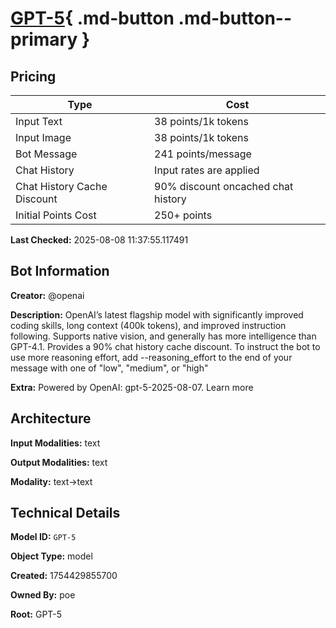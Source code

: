 # [GPT-5](https://poe.com/GPT-5){ .md-button .md-button--primary }

## Pricing

| Type | Cost |
|------|------|
| Input Text | 38 points/1k tokens |
| Input Image | 38 points/1k tokens |
| Bot Message | 241 points/message |
| Chat History | Input rates are applied |
| Chat History Cache Discount | 90% discount oncached chat history |
| Initial Points Cost | 250+ points |

**Last Checked:** 2025-08-08 11:37:55.117491


## Bot Information

**Creator:** @openai

**Description:** OpenAI’s latest flagship model with significantly improved coding skills, long context (400k tokens), and improved instruction following. Supports native vision, and generally has more intelligence than GPT-4.1. Provides a 90% chat history cache discount.
To instruct the bot to use more reasoning effort, add --reasoning_effort to the end of your message with one of "low", "medium", or "high"

**Extra:** Powered by OpenAI: gpt-5-2025-08-07. Learn more


## Architecture

**Input Modalities:** text

**Output Modalities:** text

**Modality:** text->text


## Technical Details

**Model ID:** `GPT-5`

**Object Type:** model

**Created:** 1754429855700

**Owned By:** poe

**Root:** GPT-5
